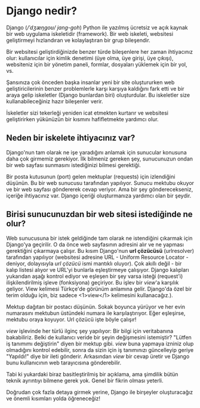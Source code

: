 # Django nedir?

Django (*/ˈdʒæŋɡoʊ/ jang-goh*) Python ile yazılmış ücretsiz ve açık kaynak bir web uygulama iskeletidir (framework). Bir web iskeleti, websitesi geliştirmeyi hızlandıran ve kolaylaştıran bir grup bileşendir.

Bir websitesi geliştirdiğinizde benzer türde bileşenlere her zaman ihtiyacınız olur: kullanıcılar için kimlik denetimi (üye olma, üye girişi, üye çıkışı), websiteniz için bir yönetim paneli, formlar, dosyaları yüklemek için bir yol, vs.

Şansınıza çok önceden başka insanlar yeni bir site oluştururken web geliştiricilerinin benzer problemlerle karşı karşıya kaldığını fark etti ve bir araya gelip iskeletler (Django bunlardan biri) oluşturdular. Bu iskeletler size kullanabileceğiniz hazır bileşenler verir.

İskeletler sizi tekerleği yeniden icat etmekten kurtarır ve websitesi geliştirirken yükünüzün bir kısmını hafifletmekte yardımcı olur.

## Neden bir iskelete ihtiyacınız var?

Django'nun tam olarak ne işe yaradığını anlamak için sunucular konusuna daha çok girmemiz gerekiyor. İlk bilmeniz gereken şey, sunucunuzun ondan bir web sayfası sunmasını istediğinizi bilmesi gerektiği.

Bir posta kutusunun (port) gelen mektuplar (requests) için izlendiğini düşünün. Bu bir web sunucusu tarafından yapılıyor. Sunucu mektubu okuyor ve bir web sayfası göndererek cevap veriyor. Ama bir şey gönderecekseniz, içeriğe ihtiyacınız var. Django içeriği oluşturmanıza yardımcı olan bir şeydir.

## Birisi sunucunuzdan bir web sitesi istediğinde ne olur?

Web sunucusuna bir istek geldiğinde tam olarak ne istendiğini çıkarmak için Django'ya geçirilir. O da önce web sayfasının adresini alır ve ne yapması gerektiğini çıkarmaya çalışır. Bu kısım Django'nun **url çözücüsü** (urlresolver) tarafından yapılıyor (websitesi adresine URL - Uniform Resource Locator - deniyor, dolayısıyla *url çözücü* ismi mantıklı oluyor). Çok akıllı değil - bir kalıp listesi alıyor ve URL'yi bunlarla eşleştirmeye çalışıyor. Django kalıpları yukarıdan aşağı kontrol ediyor ve eşleşen bir şey varsa isteği (request'i) ilişkilendirilmiş işleve (fonksiyona) geçiriyor. Bu işlev bir *view*'a karşılık geliyor. View kelimesi Türkçe'de görünüm anlamına gelir. Django'da özel bir terim olduğu için, biz sadece <1>view</1> kelimesini kullanacağız.).

Mektup dağıtan bir postacı düşünün. Sokak boyunca yürüyor ve her evin numarasını mektubun üstündeki numara ile karşılaştırıyor. Eğer eşleşirse, mektubu oraya koyuyor. Url çözücü işte böyle çalışır!

*view* işlevinde her türlü ilginç şey yapılıyor: Bir bilgi için veritabanına bakabiliriz. Belki de kullanıcı veride bir şeyin değişmesini istemiştir? "Lütfen iş tanımımı değiştirin" diyen bir mektup gibi. *view* buna yapmaya izniniz olup olmadığını kontrol edebilir, sonra da sizin için iş tanımınızı güncelleyip geriye "Yapıldı!" diye bir ileti gönderir. Arkasından *view* bir cevap üretir ve Django bunu kullanıcının web tarayıcısına gönderebilir.

Tabi ki yukardaki biraz basitleştirilmiş bir açıklama, ama şimdilik bütün teknik ayrıntıyı bilmene gerek yok. Genel bir fikrin olması yeterli.

Doğrudan çok fazla detaya girmek yerine, Django ile birşeyler oluşturacağız ve önemli kısımları yolda öğreneceğiz!
